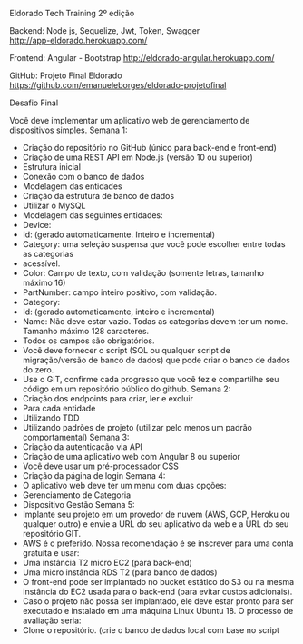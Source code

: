 Eldorado Tech Training 2º edição

Backend: Node js, Sequelize, Jwt, Token, Swagger  
http://app-eldorado.herokuapp.com/


Frontend: Angular - Bootstrap
http://eldorado-angular.herokuapp.com/


GitHub: Projeto Final Eldorado
https://github.com/emanueleborges/eldorado-projetofinal

Desafio Final

Você deve implementar um aplicativo web de gerenciamento de dispositivos
simples.
Semana 1:
- Criação do repositório no GitHub (único para back-end e front-end)
- Criação de uma REST API em Node.js (versão 10 ou superior)
- Estrutura inicial
- Conexão com o banco de dados
- Modelagem das entidades
- Criação da estrutura de banco de dados
- Utilizar o MySQL
- Modelagem das seguintes entidades:
- Device:
- Id: (gerado automaticamente. Inteiro e incremental)
- Category: uma seleção suspensa que você pode escolher entre
todas as categorias
- acessível.
- Color: Campo de texto, com validação (somente letras, tamanho
máximo 16)
- PartNumber: campo inteiro positivo, com validação.
- Category:
- Id: (gerado automaticamente, inteiro e incremental)
- Name: Não deve estar vazio. Todas as categorias devem ter um
nome. Tamanho máximo 128 caracteres.
- Todos os campos são obrigatórios.
- Você deve fornecer o script (SQL ou qualquer script de migração/versão de
banco de dados) que pode criar o banco de dados do zero.
- Use o GIT, confirme cada progresso que você fez e compartilhe seu código
em um repositório público do github.
Semana 2:
- Criação dos endpoints para criar, ler e excluir
- Para cada entidade
- Utilizando TDD
- Utilizando padrões de projeto (utilizar pelo menos um padrão
comportamental)
Semana 3:
- Criação da autenticação via API
- Criação de uma aplicativo web com Angular 8 ou superior
- Você deve usar um pré-processador CSS
- Criação da página de login
Semana 4:
- O aplicativo web deve ter um menu com duas opções:
- Gerenciamento de Categoria
- Dispositivo Gestão
Semana 5:
- Implante seu projeto em um provedor de nuvem (AWS, GCP, Heroku ou
qualquer outro) e envie a URL do seu aplicativo da web e a URL do seu
repositório GIT.
- AWS é o preferido. Nossa recomendação é se inscrever para uma conta
gratuita e usar:
- Uma instância T2 micro EC2 (para back-end)
- Uma micro instância RDS T2 (para banco de dados)
- O front-end pode ser implantado no bucket estático do S3 ou na
mesma instância do EC2 usada para o back-end (para evitar custos
adicionais).
- Caso o projeto não possa ser implantado, ele deve estar pronto para ser
executado e instalado em uma máquina Linux Ubuntu 18. O processo de
avaliação seria:
- Clone o repositório. (crie o banco de dados local com base no script
